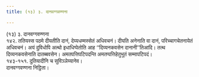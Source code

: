 ```yaml
---
title: (१३) ३. दानवग्गवण्णना

---
```

(१३) ३. दानवग्गवण्णना  
१४२. ततियस्स पठमे दीयतीति दानं, देय्यधम्मस्सेतं अधिवचनं। दीयति अनेनाति वा दानं, परिच्‍चागचेतनायेतं अधिवचनं। अयं दुविधोपि अत्थो इधाधिप्पेतोति आह ‘‘दिय्यनकवसेन दानानी’’तिआदि। तत्थ दिय्यनकवसेनाति दातब्बवसेन। अमतपत्तिपटिपदन्ति अमतप्पत्तिहेतुभूतं सम्मापटिपदं।  
१४३-१५१. दुतियादीनि च सुविञ्‍ञेय्यानेव।  
दानवग्गवण्णना निट्ठिता।  